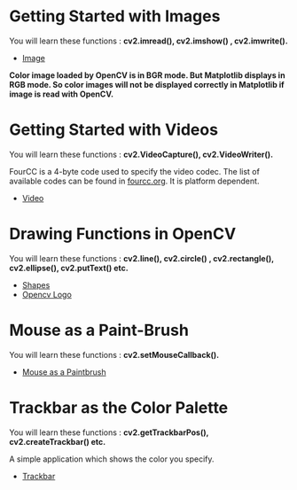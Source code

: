 # Getting Started with Images
You will learn these functions : **cv2.imread(), cv2.imshow() , cv2.imwrite().**

* [Image](Image.py)

**Color image loaded by OpenCV is in BGR mode. But Matplotlib displays in RGB mode. So color images will not be displayed correctly in Matplotlib if image is read with OpenCV.**

# Getting Started with Videos
You will learn these functions : **cv2.VideoCapture(), cv2.VideoWriter().**

FourCC is a 4-byte code used to specify the video codec. The list of available codes can be found in [fourcc.org](http://www.fourcc.org/codecs.php). It is platform dependent. 


* [Video](Video.py)

# Drawing Functions in OpenCV
You will learn these functions : **cv2.line(), cv2.circle() , cv2.rectangle(), cv2.ellipse(), cv2.putText() etc.**

* [Shapes](Shapes.py)
* [Opencv Logo](Opencvlogo.py)

# Mouse as a Paint-Brush
You will learn these functions : **cv2.setMouseCallback().**

* [Mouse as a Paintbrush](Paintbrush.py)

# Trackbar as the Color Palette
You will learn these functions : **cv2.getTrackbarPos(), cv2.createTrackbar() etc.**

A simple application which shows the color you specify. 

* [Trackbar](Trackbar.py)


